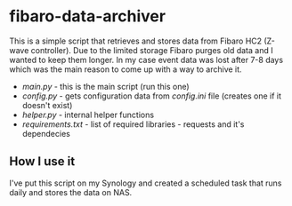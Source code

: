 # fibaro-data-archiver

This is a simple script that retrieves and stores data from Fibaro HC2 (Z-wave controller). Due to the limited storage Fibaro purges old data and I wanted to keep them longer. In my case event data was lost after 7-8 days which was the main reason to come up with a way to archive it.

* *main.py* - this is the main script (run this one)<br/>
* *config.py* - gets configuration data from *config.ini* file (creates one if it doesn't exist)
* *helper.py* - internal helper functions
* *requirements.txt* - list of required libraries - requests and it's dependecies

## How I use it
I've put this script on my Synology and created a scheduled task that runs daily and stores the data on NAS.
